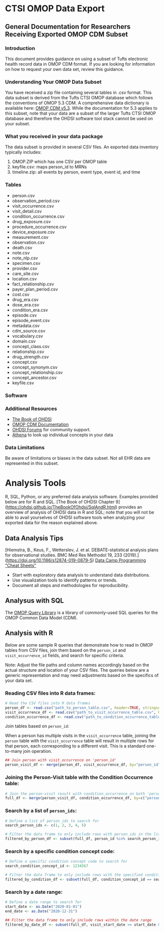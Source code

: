 # CTSI OMOP Data Export
## General Documentation for Researchers Receiving Exported OMOP CDM Subset

### Introduction
This document provides guidance on using a subset of Tufts electronic health record data in OMOP CDM format. If you are looking for information on how to request your own data set, review this guidance. <!-- Note for Clark:  Is there a page to data request process similar to: (https://ctsi.wakehealth.edu/service/data-and-design/data-extraction)?  I see this page: (https://www.tuftsctsi.org/research-services/informatics/) -->

### Understanding Your OMOP Data Subset
You have received a zip file containing several tables in .csv format. This data subset is derived from the Tufts CTSI <!-- Note for Clark:[insert official name]--> OMOP database which follows the conventions of OMOP 5.3 CDM. A comprehensive data dictionary is available here: [OMOP CDM v5.3](https://ohdsi.github.io). While the documentation for 5.3 applies to this subset, note that your data are a subset of the larger Tufts CTSI OMOP database and therefore the OHDSI software tool stack cannot be used on your subset.

### What you received in your data package
The data subset is provided in several CSV files. An exported data inventory typically includes:
1. OMOP.ZIP which has one CSV per OMOP table 
2. keyfile.csv: maps person_id to MRNs
3. timeline.zip: all events by person, event type, event id, and time <!-- Note for Clark: when I obtain access to the Box I will be able to describe this further.-->

### Tables 
<!-- Note for Clark:  This is a placeholder based on the code I shared with me as it is not clear if the researcher receives all files.  To be updated when I have access to Box and can take a proper inventory -->

- person.csv 
- observation_period.csv 
- visit_occurrence.csv
- visit_detail.csv 
- condition_occurrence.csv 
- drug_exposure.csv
- procedure_occurrence.csv
- device_exposure.csv
- measurement.csv 
- observation.csv
- death.csv 
- note.csv 
- note_nlp.csv 
- specimen.csv
- provider.csv 
- care_site.csv 
- location.csv 
- fact_relationship.csv 
- payer_plan_period.csv 
- cost.csv 
- drug_era.csv 
- dose_era.csv 
- condition_era.csv 
- episode.csv 
- episode_event.csv
- metadata.csv 
- cdm_source.csv
- vocabulary.csv 
- domain.csv
- concept_class.csv 
- relationship.csv 
- drug_strength.csv
- concept.csv 
- concept_synonym.csv 
- concept_relationship.csv 
- concept_ancestor.csv
- keyfile.csv 
<!-- 

### Privacy Considerations
Note for Clark:  Any policies or considerations we should alert them to regarding the use of MRNs? 

### Opening and analyzing the data
Are there any requirements about where they can open and use the files? E.g. At JHU they need to use “SAFE Desktop.”

### Hardware
<!-- Note for Clark:  Should we comment on recommended hardware/computing environment? -->

### Software
<!-- Note for Clark: Do we assume that they will not want to reassemble the files into a relational database like MS SQL, PostgreSQL, MySQL, etc? -->

<!--
### Identifiers, primary and foreign keys
[Data Model Conventions], including information on Concept vs Source (https://ohdsi.github.io/CommonDataModel/dataModelConventions.html)
Not sure if they receive PHI, source fields, but here would discuss how to look up MRNs from person_id keyfile
<!-- ## Support & Resources
For any questions or issues, please contact the CTSI informatics team at XXX Note to Clark:  Consider adding Danielle here for customer service. -->

### Additional Resources
- [The Book of OHDSI](https://ohdsi.github.io/TheBookOfOhdsi/CommonDataModel.html)
- [OMOP CDM Documentation](https://ohdsi.github.io/CommonDataModel/cdm53.html)
- [OHDSI Forums](https://forums.ohdsi.org/) for community support.
- [Athena](https://athena.ohdsi.org/) to look up individual concepts in your data

<!-- Note to Clark:  Can we make an entity relationship diagram to show how the ids in the tables are connected? -->

<!-- Note to Clark: 
I am also working on FAQs and can make some sample R code, below. I also recommend having them meet with me for an hour if helpful.  I do not mind at all.
### FAQ
- **Can I use OHDSI software?**
  No, because the tables do not represent all of the tables necessary to successfully use tools. However, you can still take advantage of the OMOP CDM structure.
  
- **What do I do if I get stuck?**
  Reach out to Danielle w/ questions.-->

### Data Limitations
Be aware of limitations or biases in the data subset. Not all EHR data are represented in this subset.

# Analysis Tools
R, SQL, Python, or any preferred data analysis software. Examples provided below are for R and SQL.
[The Book of OHDSI Chapter 9] (https://ohdsi.github.io/TheBookOfOhdsi/SqlAndR.html) provides an overview of analysis of OHDSI data in R and SQL; note that you will not be able to avail yourselves of OHDSI software tools when analyzing your exported data for the reason explained above.
<!-- Note for Clark:  Are there any limitations on software available to researchers at Tufts? -->
<!-- Note for Clark:  Assume they will not load into a database and rather read the files into R individually. I am adding SQL just in case.-->

## Data Analysis Tips 
[Hiemstra, B., Keus, F., Wetterslev, J. et al. DEBATE-statistical analysis plans for observational studies. BMC Med Res Methodol 19, 233 (2019).] (https://doi.org/10.1186/s12874-019-0879-5) 
[Data Camp Programming "Cheat Sheets"](https://www.datacamp.com/cheat-sheet)
- Start with exploratory data analysis to understand data distributions.
- Use visualization tools to identify patterns or trends.
- Document all steps and methodologies for reproducibility.

## Analysus with SQL

The [OMOP Query Library](https://data.ohdsi.org/QueryLibrary/) is a library of commonly-used SQL queries for the OMOP Common Data Model (CDM).


## Analysis with R
Below are some sample R queries that demonstrate how to read in OMOP tables from CSV files, join them based on the `person_id` and `visit_occurrence_id` fields, and search for specific criteria.

Note: Adjust the file paths and column names accordingly based on the actual structure and location of your CSV files. The queries below are a generic representation and may need adjustments based on the specifics of your data set.

### Reading CSV files into R data frames:

```R
# Read the CSV files into R data frames
person_df <- read.csv("path_to_person_table.csv", header=TRUE, stringsAsFactors=FALSE)
visit_occurrence_df <- read.csv("path_to_visit_occurrence_table.csv", header=TRUE, stringsAsFactors=FALSE)
condition_occurrence_df <- read.csv("path_to_condition_occurrence_table.csv", header=TRUE, stringsAsFactors=FALSE)
```
Join tables based on `person_id`:

When a person has multiple visits in the `visit_occurrence` table, joining the `person` table with the `visit_occurrence` table will result in multiple rows for that person, each corresponding to a different visit. This is a standard one-to-many join operation.

```R
## Join person with visit_occurrence on 'person_id'
person_visit_df <- merge(person_df, visit_occurrence_df, by="person_id")
```

### Joining the Person-Visit table with the Condition Occurrence table:

```R
# Join the person-visit result with condition_occurrence on both 'person_id' and 'visit_occurrence_id'
full_df <- merge(person_visit_df, condition_occurrence_df, by=c("person_id", "visit_occurrence_id"))
```

### Search by a list of `person_ids`:

```R
# Define a list of person_ids to search for
search_person_ids <- c(1, 2, 3, 4, 5)

# Filter the data frame to only include rows with person_ids in the list
filtered_by_person_df <- subset(full_df, person_id %in% search_person_ids)
```

### Search by a specific condition concept code:

```R
# Define a specific condition concept code to search for
search_condition_concept_id <- 1234567

# Filter the data frame to only include rows with the specified condition concept code
filtered_by_condition_df <- subset(full_df, condition_concept_id == search_condition_concept_id)
```

### Search by a date range:

```R
# Define a date range to search for
start_date <- as.Date("2020-01-01")
end_date <- as.Date("2020-12-31")

## Filter the data frame to only include rows within the date range
filtered_by_date_df <- subset(full_df, visit_start_date >= start_date & visit_start_date <= end_date)
```
<!--TBD
## Analysis with Python 

### Required Python Libraries:

To execute the Python queries, you'll need to install the pandas library. -->

